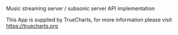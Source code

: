 
Music streaming server / subsonic server API implementation

This App is supplied by TrueCharts, for more information please visit https://truecharts.org
